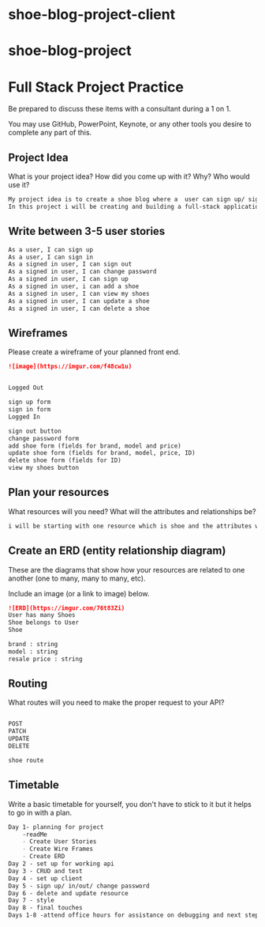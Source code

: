 # shoe-blog-project-client
# shoe-blog-project

# Full Stack Project Practice

Be prepared to discuss these items with a consultant during a 1 on 1.

You may use GitHub, PowerPoint, Keynote, or any other tools you desire to
complete any part of this.

## Project Idea

What is your project idea?  How did you come up with it? Why? Who would use it?

```md
My project idea is to create a shoe blog where a  user can sign up/ sign in /sign out and change password.
In this project i will be creating and building a full-stack application, i will be building my api, and Build a single-page application with basic user authentication like sign up, sign in, sign out, change password that interacts with the custom API that i built. This app will be able to create, read, update, and delete data in a database.
```

## Write between 3-5 user stories


```md
As a user, I can sign up
As a user, I can sign in
As a signed in user, I can sign out
As a signed in user, I can change password
As a signed in user, I can sign up
As a signed in user, i can add a shoe
As a signed in user, I can view my shoes
As a signed in user, I can update a shoe
As a signed in user, I can delete a shoe
```

## Wireframes

Please create a wireframe of your planned front end.

```md
![image](https://imgur.com/f48cw1u)


Logged Out

sign up form
sign in form
Logged In

sign out button
change password form
add shoe form (fields for brand, model and price)
update shoe form (fields for brand, model, price, ID)
delete shoe form (fields for ID)
view my shoes button
```

## Plan your resources

What resources will you need? What will the attributes and relationships be?

```md
i will be starting with one resource which is shoe and the attributes will be the brand, model, and resale price
```

## Create an ERD (entity relationship diagram)

These are the diagrams that show how your resources are related to one another
(one to many, many to many, etc).

Include an image (or a link to image) below.

```md
![ERD](https://imgur.com/76t83Zi)
User has many Shoes
Shoe belongs to User
Shoe

brand : string
model : string
resale price : string

```

## Routing

What routes will you need to make the proper request to your API?

```md

POST 
PATCH
UPDATE
DELETE

shoe route 
```

## Timetable

Write a basic timetable for yourself, you don't have to stick to it but it
helps to go in with a plan.

```md
Day 1- planning for project
    -readMe
    - Create User Stories
    - Create Wire Frames
    - Create ERD
Day 2 - set up for working api 
Day 3 - CRUD and test
Day 4 - set up client
Day 5 - sign up/ in/out/ change password
Day 6 - delete and update resource
Day 7 - style 
Day 8 - final touches
Days 1-8 -attend office hours for assistance on debugging and next step forward
```
